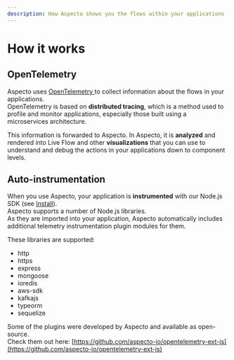 ```yaml
---
description: How Aspecto shows you the flows within your applications
---
```


# How it works

## OpenTelemetry

Aspecto uses [OpenTelemetry ](https://opentelemetry.io/docs/concepts/what-is-opentelemetry/)to collect information about the flows in your applications.   
OpenTelemetry is based on **distributed tracing**, which is a method used to profile and monitor applications, especially those built using a microservices architecture.  
  
This information is forwarded to Aspecto. In Aspecto, it is **analyzed** and rendered into Live Flow and other **visualizations** that you can use to understand and debug the actions in your applications down to component levels. 

## Auto-instrumentation

When you use Aspecto, your application is **instrumented** with our Node.js SDK \(see [Install](install.md)\).  
Aspecto supports a number of Node.js libraries.   
As they are imported into your application, Aspecto automatically includes additional telemetry instrumentation plugin modules for them.

These libraries are supported: 

* http 
* https
* express 
* mongoose
* ioredis
* aws-sdk 
* kafkajs 
* typeorm 
* sequelize

Some of the plugins were developed by Aspecto and available as open-source.  
Check them out here: [https://github.com/aspecto-io/opentelemetry-ext-js](https://github.com/aspecto-io/opentelemetry-ext-js)



